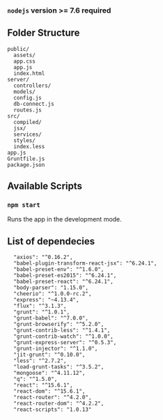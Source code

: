 ### `nodejs` version >= 7.6 required

## Folder Structure
```
public/
  assets/
  app.css
  app.js
  index.html
server/
  controllers/
  models/
  config.js
  db-connect.js
  routes.js
src/
  compiled/
  jsx/
  services/
  styles/
  index.less
app.js
Gruntfile.js
package.json
```

## Available Scripts

### `npm start`

Runs the app in the development mode.

## List of dependecies

```
  "axios": "^0.16.2",
  "babel-plugin-transform-react-jsx": "^6.24.1",
  "babel-preset-env": "^1.6.0",
  "babel-preset-es2015": "^6.24.1",
  "babel-preset-react": "^6.24.1",
  "body-parser": "1.15.0",
  "cheerio": "^1.0.0-rc.2",
  "express": "~4.13.4",
  "flux": "^3.1.3",
  "grunt": "^1.0.1",
  "grunt-babel": "^7.0.0",
  "grunt-browserify": "^5.2.0",
  "grunt-contrib-less": "^1.4.1",
  "grunt-contrib-watch": "^1.0.0",
  "grunt-express-server": "^0.5.3",
  "grunt-injector": "^1.1.0",
  "jit-grunt": "^0.10.0",
  "less": "^2.7.2",
  "load-grunt-tasks": "^3.5.2",
  "mongoose": "^4.11.12",
  "q": "^1.5.0",
  "react": "^15.6.1",
  "react-dom": "^15.6.1",
  "react-router": "^4.2.0",
  "react-router-dom": "^4.2.2",
  "react-scripts": "1.0.13"
```
